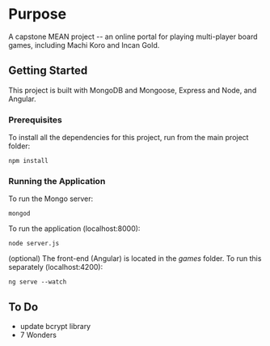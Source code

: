# Purpose
A capstone MEAN project -- an online portal for playing multi-player board games, including Machi Koro and Incan Gold.

## Getting Started

This project is built with MongoDB and Mongoose, Express and Node, and Angular. 

### Prerequisites

To install all the dependencies for this project, run from the main project folder:
```
npm install
```

### Running the Application
To run the Mongo server:
```
mongod
```

To run the application (localhost:8000):
```
node server.js
```

(optional)
The front-end (Angular) is located in the *games* folder. To run this separately (localhost:4200):
```
ng serve --watch
```

## To Do
- update bcrypt library
- 7 Wonders